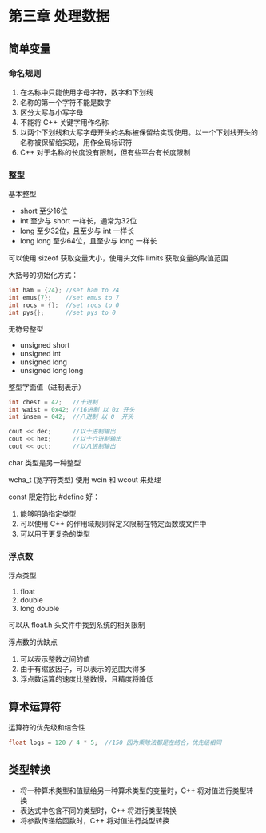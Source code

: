 # 第三章 处理数据

## 简单变量

### 命名规则

1. 在名称中只能使用字母字符，数字和下划线
2. 名称的第一个字符不能是数字
3. 区分大写与小写字母
4. 不能将 C++ 关键字用作名称
5. 以两个下划线和大写字母开头的名称被保留给实现使用。以一个下划线开头的名称被保留给实现，用作全局标识符
6. C++ 对于名称的长度没有限制，但有些平台有长度限制

### 整型

基本整型

* short 至少16位
* int 至少与 short 一样长，通常为32位
* long 至少32位，且至少与 int 一样长
* long long 至少64位，且至少与 long 一样长

可以使用 sizeof 获取变量大小，使用头文件 limits 获取变量的取值范围

大括号的初始化方式：

```cpp
int ham = {24}; //set ham to 24
int emus{7};    //set emus to 7
int rocs = {};  //set rocs to 0
int pys{};      //set pys to 0
```

无符号整型

* unsigned short
* unsigned int
* unsigned long
* unsigned long long

整型字面值（进制表示）

```cpp
int chest = 42;   //十进制
int waist = 0x42; //16进制 以 0x 开头
int insem = 042;  //八进制 以 0  开头

cout << dec;      //以十进制输出
cout << hex;      //以十六进制输出
cout << oct;      //以八进制输出
```

char 类型是另一种整型

wcha_t (宽字符类型) 使用 wcin 和 wcout 来处理

const 限定符比 #define 好：

1. 能够明确指定类型
2. 可以使用 C++ 的作用域规则将定义限制在特定函数或文件中
3. 可以用于更复杂的类型

### 浮点数

浮点类型

1. float
2. double
3. long double

可以从 float.h 头文件中找到系统的相关限制

浮点数的优缺点

1. 可以表示整数之间的值
2. 由于有缩放因子，可以表示的范围大得多
3. 浮点数运算的速度比整数慢，且精度将降低

## 算术运算符

运算符的优先级和结合性

```cpp
float logs = 120 / 4 * 5;  //150 因为乘除法都是左结合，优先级相同
```

## 类型转换

* 将一种算术类型和值赋给另一种算术类型的变量时，C++ 将对值进行类型转换
* 表达式中包含不同的类型时，C++ 将进行类型转换
* 将参数传递给函数时，C++ 将对值进行类型转换